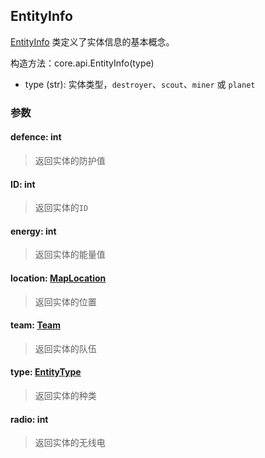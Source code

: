 ## EntityInfo

[EntityInfo](https://github.com/NGMAAAYO/Cosmos/blob/9a101853691e34b9c8d3f7b109fbe916e227326b/core/api.py#L199) 类定义了实体信息的基本概念。

构造方法：core.api.EntityInfo(type)  
- type (str): 实体类型，`destroyer`、`scout`、`miner` 或 `planet`  

### 参数

#### defence: int

> 返回实体的防护值

#### ID: int

> 返回实体的`ID`

#### energy: int

> 返回实体的能量值

#### location: [MapLocation](./MapLocation.md)

> 返回实体的位置

#### team: [Team](./Team.md)

> 返回实体的队伍

#### type: [EntityType](./EntityType.md)

> 返回实体的种类

#### radio: int

> 返回实体的无线电
